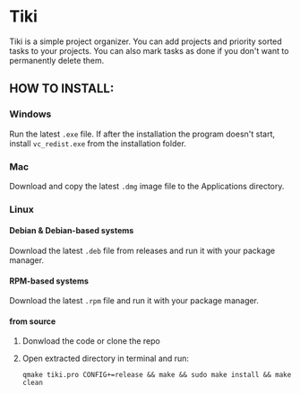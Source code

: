 # Tiki

Tiki is a simple project organizer. You can add projects and priority sorted tasks to your projects. You can also mark tasks as done if you don't want to permanently delete them.

## HOW TO INSTALL:

### Windows

Run the latest `.exe` file.
If after the installation the program doesn't start, install `vc_redist.exe` from the installation folder.

### Mac

Download and copy the latest `.dmg` image file to the Applications directory.

### Linux

#### Debian & Debian-based systems

Download the latest `.deb` file from releases and run it with your package manager.

#### RPM-based systems

Download the latest `.rpm` file and run it with your package manager.

#### from source

1. Donwload the code or clone the repo
2. Open extracted directory in terminal and run:

   `qmake tiki.pro CONFIG+=release && make && sudo make install && make clean`

